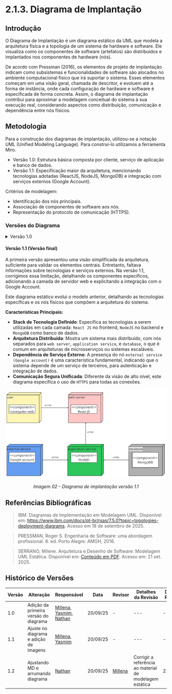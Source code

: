 # 2.1.3. Diagrama de Implantação

## Introdução

O Diagrama de Implantação é um diagrama estático da UML que modela a arquitetura física e a topologia de um sistema de hardware e software. Ele visualiza como os componentes de software (artefatos) são distribuídos e implantados nos componentes de hardware (nós).

De acordo com Pressman (2016), os elementos de projeto de implantação indicam como subsistemas e funcionalidades de software são alocados no ambiente computacional físico que irá suportar o sistema. Esses elementos começam em uma visão geral, chamada de descritor, e evoluem até a forma de instância, onde cada configuração de hardware e software é especificada de forma concreta. Assim, o diagrama de implantação contribui para aproximar a modelagem conceitual do sistema à sua execução real, considerando aspectos como distribuição, comunicação e dependência entre nós físicos.

## Metodologia

Para a construção dos diagramas de implantação, utilizou-se a notação UML (Unified Modeling Language). Para construí-lo utilizamos a ferramenta Miro.

- Versão 1.0: Estrutura básica composta por cliente, serviço de aplicação e banco de dados.
- Versão 1.1: Especificação maior da arquitetura, mencionando tecnologias adotadas (ReactJS, NodeJS, MongoDB) e integração com serviços externos (Google Account).

Critérios de modelagem:

- Identificação dos nós principais.
- Associação de componentes de software aos nós.
- Representação do protocolo de comunicação (HTTPS).

### Versões do Diagrama

<details><summary>Versão 1.0 </summary>

Visão simplificada com três nós principais: cliente, serviço de aplicação e banco de dados.

Este é um diagrama estático que apresenta uma visão de alto nível da arquitetura física do sistema, focando nos seus componentes lógicos principais.

**Características Principais:**

* **Arquitetura de 3 Camadas**: Representa uma clássica arquitetura de três camadas (Three-Tier Architecture):
    1.  **Cliente/Apresentação** (`client <<navegador>>`)
    2.  **Serviço/Aplicação** (`application service`)
    3.  **Banco de Dados** (`database`)
* **Abstração Tecnológica**: Não especifica as tecnologias (frameworks, linguagens) utilizadas, focando apenas na estrutura e na separação das responsabilidades.
* **Protocolos de Comunicação**: Define como as camadas se comunicam, utilizando `HTTPS` para a comunicação segura entre o cliente e o serviço, e `TCP/IP` para a comunicação interna entre o serviço e o banco de dados.

<div align="center">
  <img src="../Assets/diagrama-implantacao-v1.png" width="800" alt="Diagrama">
  <p><em>Imagem 01 - Diagrama de implantação versão 1.0 </em></p>
</div>

</details>

#### Versão 1.1 (Versão final)

A primeira versão apresentou uma visão simplificada da arquitetura, suficiente para validar os elementos centrais. Entretanto, faltava informações sobre tecnologias e serviços externos.
Na versão 1.1, corrigimos essa limitação, detalhando os componentes específicos, adicionando a camada de servidor web e explicitando a integração com o Google Account.

Este diagrama estático evolui o modelo anterior, detalhando as tecnologias específicas e os nós físicos que compõem a arquitetura do sistema.

**Características Principais:**

* **Stack de Tecnologia Definido**: Especifica as tecnologias a serem utilizadas em cada camada: `React JS` no frontend, `NodeJS` no backend e `MongoDB` como banco de dados.
* **Arquitetura Distribuída**: Mostra um sistema mais distribuído, com nós separados para `web server`, `application service`, e `database`, o que é comum em arquiteturas de microsserviços ou sistemas escaláveis.
* **Dependência de Serviço Externo**: A presença do nó `external service (Google account)` é uma característica fundamental, indicando que o sistema depende de um serviço de terceiros, para autenticação e integração de dados.
* **Comunicação Segura Unificada**: Diferente da visão de alto nível, este diagrama especifica o uso de `HTTPS` para todas as conexões.

<div align="center">
  <img src="../Assets/diagrama-implantacao-v1.1.png" width="800" alt="Diagrama">
  <p><em>Imagem 02 - Diagrama de implantação versão 1.1 </em></p>
</div>

## Referências Bibliográficas

> IBM. Diagramas de Implementação em Modelagem UML. Disponível em: https://www.ibm.com/docs/pt-br/rsas/7.5.0?topic=topologies-deployment-diagrams. Acesso em 18 de setembro de 2025.

> PRESSMAN, Roger S. Engenharia de Software: uma abordagem profissional. 8. ed. Porto Alegre: AMGH, 2016.

> SERRANO, Milene. Arquitetura e Desenho de Software: Modelagem UML Estática. Disponível em: [Conteúdo em PDF](https://aprender3.unb.br/pluginfile.php/3178533/mod_page/content/1/Arquitetura%20e%20Desenho%20de%20Software%20-%20Aula%20Modelagem%20UML%20Est%C3%A1tica%20-%20Profa.%20Milene.pdf). Acesso em: 21 set. 2025.

## Histórico de Versões

| Versão | Alteração | Responsável | Data | Revisor |  Detalhes da Revisão | Data da Revisão |
|--------|-----------|-------------|------|---------|----------------------|-----------------|
| 1.0 | Adição da primeira versão do diagrama | [Millena](https://github.com/MillenaQueiroz), [Yasmim](https://github.com/yaskisoba), [Nathan](https://github.com/nateejpg) | 20/09/25 | - | ---  | - |
| 1.1 | Ajuste no diagrama e adição de imagens | [Millena](https://github.com/MillenaQueiroz), [Yasmim](https://github.com/yaskisoba) | 20/09/25 | - | ---  | - |
| 1.2 | Ajustando MD e arrumando diagrama | [Nathan](https://github.com/nateejpg) | 20/09/25 | [Millena](https://github.com/MillenaQueiroz) | Corrigir a referência ao material de modelagem estática | 21/09/25 |